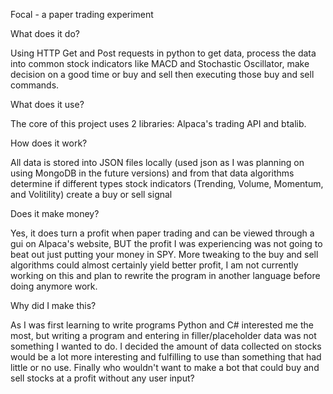 Focal - a paper trading experiment


What does it do?

Using HTTP Get and Post requests in python to get data, process the data into common stock indicators like MACD and Stochastic Oscillator, make decision on a good time or buy and sell then executing those buy and sell commands.


What does it use?

The core of this project uses 2 libraries: Alpaca's trading API and btalib.


How does it work?

All data is stored into JSON files locally (used json as I was planning on using MongoDB in the future versions) and from that data algorithms determine if different types stock indicators (Trending, Volume, Momentum, and Volitility) create a buy or sell signal


Does it make money?

Yes, it does turn a profit when paper trading and can be viewed through a gui on Alpaca's website, BUT the profit I was experiencing was not going to beat out just putting your money in SPY. More tweaking to the buy and sell algorithms could almost certainly yield better profit, I am not currently working on this and plan to rewrite the program in another language before doing anymore work.


Why did I make this?

As I was first learning to write programs Python and C# interested me the most, but writing a program and entering in filler/placeholder data was not something I wanted to do. I decided the amount of data collected on stocks would be a lot more interesting and fulfilling to use than something that had little or no use. Finally who wouldn't want to make a bot that could buy and sell stocks at a profit without any user input? 

